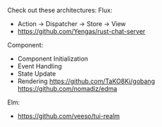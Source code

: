 Check out these architectures:
 Flux:
- Action -> Dispatcher -> Store -> View
- https://github.com/Yengas/rust-chat-server

Component:
- Component Initialization
- Event Handling
- State Update
- Rendering
https://github.com/TaKO8Ki/gobang
https://github.com/nomadiz/edma 

Elm:
- https://github.com/veeso/tui-realm

